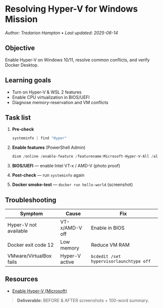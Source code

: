 # Resolving Hyper-V for Windows Mission  
*Author: Tredarion Hampton • Last updated: 2025-06-14*

## Objective
Enable Hyper-V on Windows 10/11, resolve common conflicts, and verify Docker Desktop.

## Learning goals
- Turn on Hyper-V & WSL 2 features  
- Enable CPU virtualization in BIOS/UEFI  
- Diagnose memory-reservation and VM conflicts  

## Task list
1. **Pre-check**  
   ```powershell
   systeminfo | find "Hyper"
   ```

2. **Enable features** (PowerShell Admin)
   ```powershell
   dism /online /enable-feature /featurename:Microsoft-Hyper-V-All /all /norestart
   ```

3. **BIOS/UEFI** — enable Intel VT-x / AMD-V (photo proof)

4. **Post-check** — run `systeminfo` again

5. **Docker smoke-test** — `docker run hello-world` (screenshot)

## Troubleshooting

| Symptom                 | Cause          | Fix                                     |
|-------------------------|----------------|----------------------------------------|
| Hyper-V not available   | VT-x/AMD-V off | Enable in BIOS                          |
| Docker exit code 12     | Low memory     | Reduce VM RAM                           |
| VMware/VirtualBox fails | Hyper-V active | `bcdedit /set hypervisorlaunchtype off` |

## Resources
- [Enable Hyper-V (Microsoft)](https://learn.microsoft.com/windows-server/virtualization/hyper-v/get-started/enable-hyper-v)

> **Deliverable:** BEFORE & AFTER screenshots + 100-word summary.

